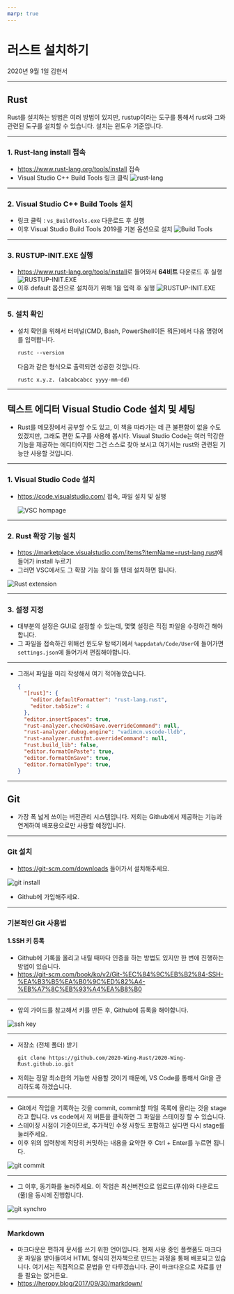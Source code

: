 ```yaml
---
marp: true
---
```


# 러스트 설치하기

2020년 9월 1일
김현서

---

## Rust

Rust를 설치하는 방법은 여러 방법이 있지만, rustup이라는 도구를 통해서 rust와 그와 관련된 도구를 설치할 수 있습니다. 설치는 윈도우 기준입니다.

---

### 1. Rust-lang install 접속

- <https://www.rust-lang.org/tools/install> 접속
- Visual Studio C++ Build Tools 링크 클릭
![rust-lang](./media/install_rust_0.png)

---

### 2. Visual Studio C++ Build Tools 설치

- 링크 클릭 : `vs_BuildTools.exe`  다운로드 후 실행
- 이후 Visual Studio Build Tools 2019를 기본 옵션으로 설치
![Build Tools](./media/install_rust_1.png)

---

### 3. RUSTUP-INIT.EXE 실행

- <https://www.rust-lang.org/tools/install>로 들어와서 **64비트** 다운로드 후 실행
![RUSTUP-INIT.EXE](./media/install_rust_2.png)
- 이후 default 옵션으로 설치하기 위해 1을 입력 후 실행
![RUSTUP-INIT.EXE](./media/install_rust_3.png)

---

### 5. 설치 확인

- 설치 확인을 위해서 터미널(CMD, Bash, PowerShell이든 뭐든)에서 다음 명령어를 입력합니다.

  ```shell
  rustc --version
  ```

  다음과 같은 형식으로 출력되면 성공한 것입니다.
  
  ```text
  rustc x.y.z. (abcabcabcc yyyy-mm-dd)
  ```

---

## 텍스트 에디터 Visual Studio Code 설치 및 세팅

- Rust를 메모장에서 공부할 수도 있고, 이 책을 따라가는 데 큰 불편함이 없을 수도 있겠지만, 그래도 편한 도구를 사용해 봅시다. Visual Studio Code는 여러 막강한 기능을 제공하는 에디터이지만 그건 스스로 찾아 보시고 여기서는 rust와 관련된 기능만 사용할 것입니다.

---

### 1. Visual Studio Code 설치

- <https://code.visualstudio.com/> 접속, 파일 설치 및 실행

  ![VSC hompage](./media/install_vsc_0.png)

---

### 2. Rust 확장 기능 설치

- <https://marketplace.visualstudio.com/items?itemName=rust-lang.rust>에 들어가 install 누르기
- 그러면 VSC에서도 그 확장 기능 창이 뜰 텐데 설치하면 됩니다.

![Rust extension](./media/install_vsc_1.png)

---

### 3. 설정 지정

- 대부분의 설정은 GUI로 설정할 수 있는데, 몇몇 설정은 직접 파일을 수정하긴 해야합니다.
- 그 파일을 접속하긴 위해선 윈도우 탐색기에서 `%appdata%/Code/User`에 들어가면 `settings.json`에 들어가서 편집해야합니다.

---

- 그래서 파일을 미리 작성해서 여기 적어놓았습니다.

  ```json
  {
    "[rust]": {
      "editor.defaultFormatter": "rust-lang.rust",
      "editor.tabSize": 4
    },
    "editor.insertSpaces": true,
    "rust-analyzer.checkOnSave.overrideCommand": null,
    "rust-analyzer.debug.engine": "vadimcn.vscode-lldb",
    "rust-analyzer.rustfmt.overrideCommand": null,
    "rust.build_lib": false,
    "editor.formatOnPaste": true,
    "editor.formatOnSave": true,
    "editor.formatOnType": true,
  }
  ```

---

## Git

- 가장 폭 넓게 쓰이는 버전관리 시스템입니다. 저희는 Github에서 제공하는 기능과 연계하여 배포용으로만 사용할 예정입니다.

---

### Git 설치

- <https://git-scm.com/downloads> 들어가서 설치해주세요.

![git install](./media/install_git_0.png)

- Github에 가입해주세요.

---

### 기본적인 Git 사용법

#### 1.SSH 키 등록

- Github에 기록을 올리고 내릴 때마다 인증을 하는 방법도 있지만 한 번에 진행하는 방법이 있습니다.
- <https://git-scm.com/book/ko/v2/Git-%EC%84%9C%EB%B2%84-SSH-%EA%B3%B5%EA%B0%9C%ED%82%A4-%EB%A7%8C%EB%93%A4%EA%B8%B0>

---

- 앞의 가이드를 참고해서 키를 만든 후, Github에 등록을 해야합니다.

![ssh key](./media/install_git_1.png)

---

- 저장소 (전체 폴더) 받기

  ```shell
  git clone https://github.com/2020-Wing-Rust/2020-Wing-Rust.github.io.git
  ```

- 저희는 정말 최소한의 기능만 사용할 것이기 때문에, VS Code를 통해서 Git을 관리하도록 하겠습니다.

---

- Git에서 작업을 기록하는 것을 commit, commit할 파일 목록에 올리는 것을 stage라고 합니다. vs code에서 저 버튼을 클릭하면 그 파일을 스테이징 할 수 있습니다.
- 스테이징 시점이 기준이므로, 추가적인 수정 사항도 포함하고 싶다면 다시 stage를 눌러주세요.
- 이후 위의 입력창에 적당히 커밋하는 내용을 요약한 후 Ctrl + Enter를 누르면 됩니다.

![git commit](./media/install_git_2.png)

---

- 그 이후, 동기화를 눌러주세요. 이 작업은 최신버전으로 업로드(푸쉬)와 다운로드(풀)을 동시에 진행합니다.

![git synchro](./media/install_git_3.png)

---

### Markdown

- 마크다운은 편하게 문서를 쓰기 위한 언어입니다. 현재 사용 중인 플랫폼도 마크다운 파일을 받아들여서 HTML 형식의 전자책으로 만드는 과정을 통해 배포되고 있습니다. 여기서는 직접적으로 문법을 안 다루겠습니다. 굳이 마크다운으로 자료를 만들 필요는 없거든요.
- <https://heropy.blog/2017/09/30/markdown/>